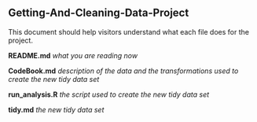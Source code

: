 ## Getting-And-Cleaning-Data-Project

This document should help visitors understand what each file does for the project.

**README.md**   *what you are reading now*

**CodeBook.md** *description of the data and the transformations used to create the new tidy data set*

**run_analysis.R**  *the script used to create the new tidy data set*

**tidy.md** *the new tidy data set*
